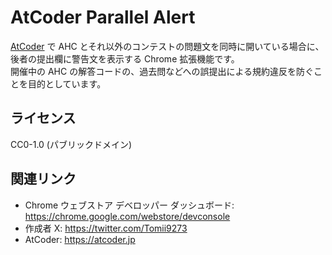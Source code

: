 # AtCoder Parallel Alert

<a href="https://atcoder.jp/">AtCoder</a> で AHC とそれ以外のコンテストの問題文を同時に開いている場合に、後者の提出欄に警告文を表示する Chrome 拡張機能です。  
開催中の AHC の解答コードの、過去問などへの誤提出による規約違反を防ぐことを目的としています。

## ライセンス

CC0-1.0 (パブリックドメイン)

## 関連リンク

- Chrome ウェブストア デベロッパー ダッシュボード: https://chrome.google.com/webstore/devconsole
- 作成者 X: https://twitter.com/Tomii9273
- AtCoder: https://atcoder.jp
